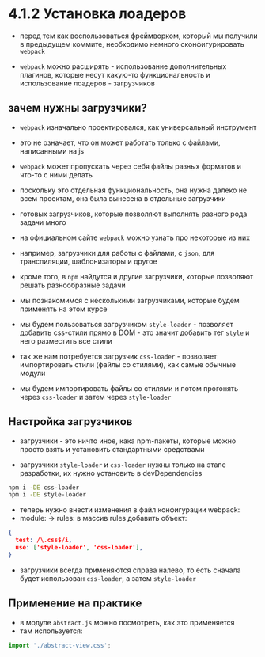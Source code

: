 # 4.1.2 Установка лоадеров

- перед тем как воспользоваться фреймворком, который мы получили в предыдущем коммите, необходимо немного сконфигурировать `webpack`

- `webpack` можно расширять - использование дополнительных плагинов, которые несут какую-то функциональность и использование лоадеров - загрузчиков

## зачем нужны загрузчики?

- `webpack` изначально проектировался, как универсальный инструмент

- это не означает, что он может работать только с файлами, написанными на js
- `webpack` может пропускать через себя файлы разных форматов и что-то с ними делать

- поскольку это отдельная функциональность, она нужна далеко не всем проектам, она была вынесена в отдельные загрузчики

- готовых загрузчиков, которые позволяют выполнять разного рода задачи много

- на официальном сайте `webpack` можно узнать про некоторые из них

- например, загрузчики для работы с файлами, с `json`, для транспиляции, шаблонизаторы и другое

- кроме того, в `npm` найдутся и другие загрузчики, которые позволяют решать разнообразные задачи

- мы познакомимся с несколькими загрузчиками, которые будем применять на этом курсе

- мы будем пользоваться загрузчиком `style-loader` - позволяет добавить css-стили прямо в DOM - это значит добавить тег `style` и него разместить все стили

- так же нам потребуется загрузчик `css-loader` - позволяет импортировать стили (файлы со стилями), как самые обычные модули

- мы будем импортировать файлы со стилями и потом прогонять через `css-loader` и затем через `style-loader`

## Настройка загрузчиков

- загрузчики - это ничто иное, кака npm-пакеты, которые можно просто взять и установить стандартными средствами

- загрузчики `style-loader` и `css-loader` нужны только на этапе разработки, их нужно установить в devDependencies

```bash
npm i -DE css-loader
npm i -DE style-loader
```

- теперь нужно внести изменения в файл конфигурации webpack:
- module: -> rules: в массив rules добавить объект:

```json
{
  test: /\.css$/i,
  use: ['style-loader', 'css-loader'],
}
```

- загрузчики всегда применяются справа налево, то есть сначала будет использован `css-loader`, а затем `style-loader`

## Применение на практике

- в модуле `abstract.js` можно посмотреть, как это применяется
- там используется:

```js
import './abstract-view.css';
```
